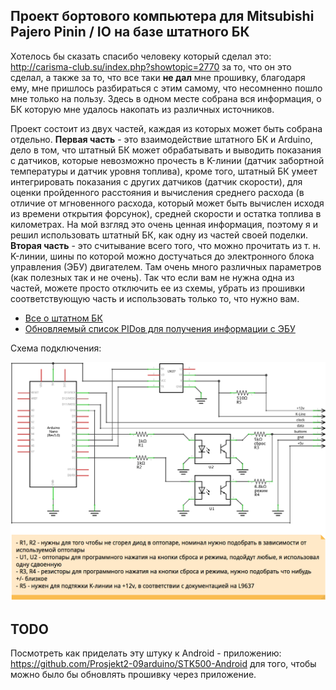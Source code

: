## Проект бортового компьютера для Mitsubishi Pajero Pinin / IO на базе штатного БК
Хотелось бы сказать спасибо человеку который сделал это: http://carisma-club.su/index.php?showtopic=2770 за то, что он это сделал, а также за то, что все таки **не дал** мне прошивку, благодаря ему, мне пришлось разбираться с этим самому, что несомненно пошло мне только на пользу. Здесь в одном месте собрана вся информация, о БК которую мне удалось накопать из различных источников.

Проект состоит из двух частей, каждая из которых может быть собрана отдельно. **Первая часть** - это взаимодействие штатного БК и Arduino, дело в том, что штатный БК может обрабатывать и выводить показания с датчиков, которые невозможно прочесть в K-линии (датчик забортной температуры и датчик уровня топлива), кроме того, штатный БК умеет интегрировать показания с других датчиков (датчик скорости), для оценки пройденного расстояния и вычисления среднего расхода (в отличие от мгновенного расхода, который может быть вычислен исходя из времени открытия форсунок), средней скорости и остатка топлива в километрах. На мой взгляд это очень ценная информация, поэтому я и решил использовать штатный БК, как одну из частей своей поделки. **Вторая часть** - это считывание всего того, что можно прочитать из т. н. K-линии, шины по которой можно достучаться до электронного блока управления (ЭБУ) двигателем. Там очень много различных параметров (как полезных так и не очень). Так что если вам не нужна одна из частей, можете просто отключить ее из схемы, убрать из прошивки соответствующую часть и использовать только то, что нужно вам.

- [Все о штатном БК](https://github.com/angrycoding/pajero-pinin-io-bc/wiki/%D0%92%D1%81%D0%B5-%D0%BE-%D1%88%D1%82%D0%B0%D1%82%D0%BD%D0%BE%D0%BC-%D0%91%D0%9A)
- [Обновляемый список PIDов для получения информации с ЭБУ](https://github.com/angrycoding/pajero-pinin-io-bc/wiki/MUT-%D0%B7%D0%B0%D0%BF%D1%80%D0%BE%D1%81%D1%8B)

Схема подключения:

![ожидание](https://raw.githubusercontent.com/angrycoding/pajero-pinin-io-bc/master/docs/circuit.png)

## TODO

Посмотреть как приделать эту штуку к Android - приложению: https://github.com/Prosjekt2-09arduino/STK500-Android для того, чтобы можно было бы обновлять прошивку через приложение.

